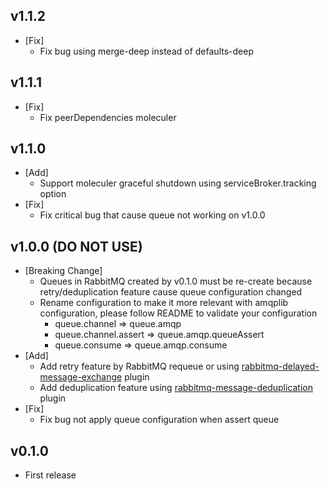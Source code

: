 ## v1.1.2
- [Fix]
  - Fix bug using merge-deep instead of defaults-deep

## v1.1.1
- [Fix]
  - Fix peerDependencies moleculer

## v1.1.0
- [Add]
  - Support moleculer graceful shutdown using serviceBroker.tracking option
- [Fix]
  - Fix critical bug that cause queue not working on v1.0.0

## v1.0.0 (DO NOT USE)
- [Breaking Change]
  - Queues in RabbitMQ created by v0.1.0 must be re-create because retry/deduplication feature cause queue configuration changed
  - Rename configuration to make it more relevant with amqplib configuration, please follow README to validate your configuration
    - queue.channel => queue.amqp
    - queue.channel.assert => queue.amqp.queueAssert
    - queue.consume => queue.amqp.consume
- [Add]
  - Add retry feature by RabbitMQ requeue or using [rabbitmq-delayed-message-exchange](https://github.com/rabbitmq/rabbitmq-delayed-message-exchange) plugin
  - Add deduplication feature using [rabbitmq-message-deduplication](https://github.com/noxdafox/rabbitmq-message-deduplication) plugin
- [Fix]
  - Fix bug not apply queue configuration when assert queue

## v0.1.0
- First release
